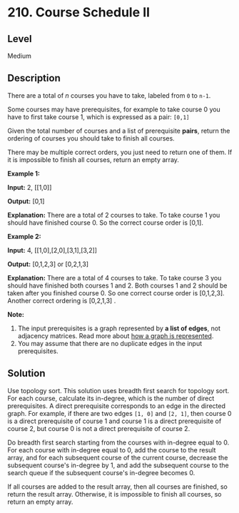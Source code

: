 # 210. Course Schedule II
## Level
Medium

## Description
There are a total of *n* courses you have to take, labeled from `0` to `n-1`.

Some courses may have prerequisites, for example to take course 0 you have to first take course 1, which is expressed as a pair: `[0,1]`

Given the total number of courses and a list of prerequisite **pairs**, return the ordering of courses you should take to finish all courses.

There may be multiple correct orders, you just need to return one of them. If it is impossible to finish all courses, return an empty array.

**Example 1:**

**Input:** 2, [[1,0]]

**Output:** [0,1]

**Explanation:** There are a total of 2 courses to take. To take course 1 you should have finished course 0. So the correct course order is [0,1].

**Example 2:**

**Input:** 4, [[1,0],[2,0],[3,1],[3,2]]

**Output:** [0,1,2,3] or [0,2,1,3]

**Explanation:** There are a total of 4 courses to take. To take course 3 you should have finished both courses 1 and 2. Both courses 1 and 2 should be taken after you finished course 0. So one correct course order is [0,1,2,3]. Another correct ordering is [0,2,1,3] .

**Note:**

1. The input prerequisites is a graph represented by **a list of edges**, not adjacency matrices. Read more about [how a graph is represented](https://www.khanacademy.org/computing/computer-science/algorithms/graph-representation/a/representing-graphs).
2. You may assume that there are no duplicate edges in the input prerequisites.

## Solution
Use topology sort. This solution uses breadth first search for topology sort. For each course, calculate its in-degree, which is the number of direct prerequisites. A direct prerequisite corresponds to an edge in the directed graph. For example, if there are two edges `[1, 0]` and `[2, 1]`, then course 0 is a direct prerequisite of course 1 and course 1 is a direct prerequisite of course 2, but course 0 is not a direct prerequisite of course 2.

Do breadth first search starting from the courses with in-degree equal to 0. For each course with in-degree equal to 0, add the course to the result array, and for each subsequent course of the current course, decrease the subsequent course's in-degree by 1, and add the subsequent course to the search queue if the subsequent course's in-degree becomes 0.

If all courses are added to the result array, then all courses are finished, so return the result array. Otherwise, it is impossible to finish all courses, so return an empty array.
